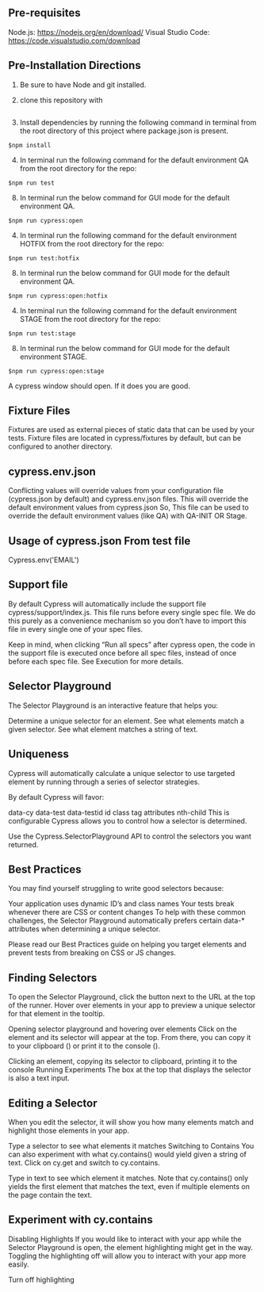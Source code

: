 ## Pre-requisites

Node.js: https://nodejs.org/en/download/
Visual Studio Code: https://code.visualstudio.com/download

## Pre-Installation Directions

1. Be sure to have Node and git installed.

2. clone this repository with 
```
```
3. Install dependencies by running the following command in terminal from the root directory of this project where package.json is present.
``` 
$npm install
```
4. In terminal run the following command for the default environment QA from the root directory for the repo:
```
$npm run test
``` 
8. In terminal run the below command for GUI mode for the default environment QA.
```
$npm run cypress:open
```

4. In terminal run the following command for the default environment HOTFIX from the root directory for the repo:
```
$npm run test:hotfix
``` 
8. In terminal run the below command for GUI mode for the default environment QA.
```
$npm run cypress:open:hotfix
```

4. In terminal run the following command for the default environment STAGE from the root directory for the repo:
```
$npm run test:stage
``` 
8. In terminal run the below command for GUI mode for the default environment STAGE.
```
$npm run cypress:open:stage
```

A cypress window should open. If it does you are good.

## Fixture Files
Fixtures are used as external pieces of static data that can be used by your tests.
Fixture files are located in cypress/fixtures by default, but can be configured to another directory.


## cypress.env.json
Conflicting values will override values from your configuration file (cypress.json by default) and cypress.env.json files.
This will override the default environment values from cypress.json
So, This file can be used to override the default environment values (like QA) with QA-INIT OR Stage.

## Usage of cypress.json From test file    
Cypress.env('EMAIL') 


## Support file
By default Cypress will automatically include the support file cypress/support/index.js. 
This file runs before every single spec file. We do this purely as a convenience mechanism 
so you don’t have to import this file in every single one of your spec files.

 Keep in mind, when clicking “Run all specs” after cypress open, the code in the support file is executed once before all spec files,
 instead of once before each spec file. See Execution for more details.


## Selector Playground
The Selector Playground is an interactive feature that helps you:

Determine a unique selector for an element.
See what elements match a given selector.
See what element matches a string of text.

## Uniqueness
Cypress will automatically calculate a unique selector to use targeted element by running through a series of selector strategies.

By default Cypress will favor:

data-cy
data-test
data-testid
id
class
tag
attributes
nth-child
This is configurable
Cypress allows you to control how a selector is determined.

Use the Cypress.SelectorPlayground API to control the selectors you want returned.

## Best Practices
You may find yourself struggling to write good selectors because:

Your application uses dynamic ID’s and class names
Your tests break whenever there are CSS or content changes
To help with these common challenges, the Selector Playground automatically prefers certain data-* attributes when determining a unique selector.

Please read our Best Practices guide on helping you target elements and prevent tests from breaking on CSS or JS changes.

## Finding Selectors
To open the Selector Playground, click the  button next to the URL at the top of the runner. 
Hover over elements in your app to preview a unique selector for that element in the tooltip.

Opening selector playground and hovering over elements
Click on the element and its selector will appear at the top. From there, you can copy it to your clipboard () or print it to the console ().

Clicking an element, copying its selector to clipboard, printing it to the console
Running Experiments
The box at the top that displays the selector is also a text input.

## Editing a Selector
When you edit the selector, it will show you how many elements match and highlight those elements in your app.

Type a selector to see what elements it matches
Switching to Contains
You can also experiment with what cy.contains() would yield given a string of text. Click on cy.get and switch to cy.contains.

Type in text to see which element it matches. Note that cy.contains() only yields the first element that matches the text, 
even if multiple elements on the page contain the text.

## Experiment with cy.contains
Disabling Highlights
If you would like to interact with your app while the Selector Playground is open, the element highlighting might get in the way. 
Toggling the highlighting off will allow you to interact with your app more easily.

Turn off highlighting
